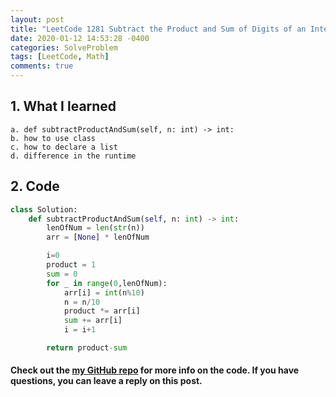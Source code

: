 ```yaml
---
layout: post
title: "LeetCode 1281 Subtract the Product and Sum of Digits of an Integer.py"
date: 2020-01-12 14:53:28 -0400
categories: SolveProblem
tags: [LeetCode, Math]
comments: true
---
```


## 1. What I learned
    a. def subtractProductAndSum(self, n: int) -> int:
    b. how to use class
    c. how to declare a list
    d. difference in the runtime   

## 2. Code
```python
class Solution:
    def subtractProductAndSum(self, n: int) -> int:
        lenOfNum = len(str(n))
        arr = [None] * lenOfNum

        i=0
        product = 1
        sum = 0
        for _ in range(0,lenOfNum):
            arr[i] = int(n%10)
            n = n/10
            product *= arr[i]
            sum += arr[i]
            i = i+1

        return product-sum
```

#### Check out the [my GitHub repo][hyuk-gh] for more info on the code. If you have questions, you can leave a reply on this post.  
[hyuk-gh]:   https://github.com/dlgur1994/StudyAlgorithms/tree/master/leetcode
